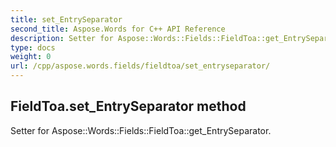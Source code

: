 ```yaml
---
title: set_EntrySeparator
second_title: Aspose.Words for C++ API Reference
description: Setter for Aspose::Words::Fields::FieldToa::get_EntrySeparator. 
type: docs
weight: 0
url: /cpp/aspose.words.fields/fieldtoa/set_entryseparator/
---
```

## FieldToa.set_EntrySeparator method


Setter for Aspose::Words::Fields::FieldToa::get_EntrySeparator. 

